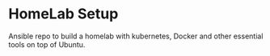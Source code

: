 # HomeLab Setup

Ansible repo to build a homelab with kubernetes, Docker and other essential tools on top of Ubuntu.